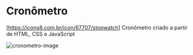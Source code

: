 # Cronômetro

[https://icons8.com.br/icon/67707/stopwatch] Cronômetro criado a partir de HTML, CSS e JavaScript

![cronometro-image](https://user-images.githubusercontent.com/79332374/171769883-89e485d3-e9e7-4e1d-8ae6-999a5947ec29.png)
